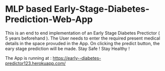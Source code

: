 # MLP based Early-Stage-Diabetes-Prediction-Web-App

This is an end to end implementation of an Early Stage Diabetes Prectictor ( 5 years beforehand ).
The User needs to enter the required present medical details in the space provuded in the App.
On clicking the predict button, the eary stage prediction will be made.
Stay Safe ! Stay Healthy !

The App is running at : https://early--diabetes-predictor123.herokuapp.com/
